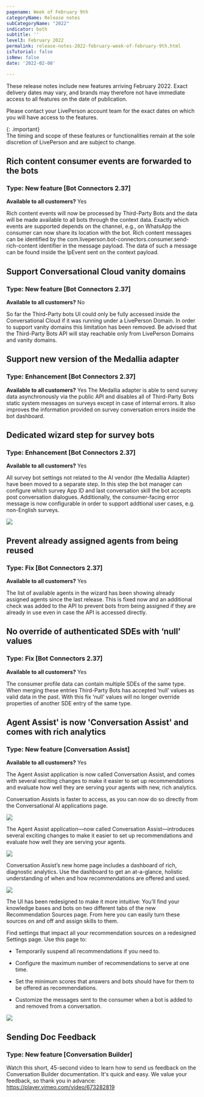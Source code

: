 ```yaml
---
pagename: Week of February 9th
categoryName: Release notes
subCategoryName: "2022"
indicator: both
subtitle: ''
level3: February 2022
permalink: release-notes-2022-february-week-of-february-9th.html
isTutorial: false
isNew: false
date: '2022-02-08'

---
```


These release notes include new features arriving February 2022. Exact delivery dates may vary, and brands may therefore not have immediate access to all features on the date of publication.

Please contact your LivePerson account team for the exact dates on which you will have access to the features.

{: .important}  
The timing and scope of these features or functionalities remain at the sole discretion of LivePerson and are subject to change.

## Rich content consumer events are forwarded to the bots 

### Type: New feature [Bot Connectors 2.37]

**Available to all customers?** Yes

Rich content events will now be processed by Third-Party Bots and the data will be made available to all bots through the context data. 
Exactly which events are supported depends on the channel, e.g., on WhatsApp the consumer can now share its location with the bot.
Rich content messages can be identified by the com.liveperson.bot-connectors.consumer.send-rich-content identifier in the message payload.
The data of such a message can be found inside the lpEvent sent on the context payload. 


## Support Conversational Cloud vanity domains

### Type: New feature [Bot Connectors 2.37]

**Available to all customers?** No

So far the Third-Party bots UI could only be fully accessed inside the Conversational Cloud if it was running under a LivePerson Domain. In order to support vanity domains this limitation has been removed. Be advised that the Third-Party Bots API will stay reachable only from LivePerson Domains and vanity domains.

## Support new version of the Medallia adapter

### Type: Enhancement [Bot Connectors 2.37]

**Available to all customers?** Yes
The Medallia adapter is able to send survey data asynchronously via the public API and disables all of Third-Party Bots static system messages on surveys except in case of internal errors. It also improves the information provided on survey conversation errors inside the bot dashboard.

## Dedicated wizard step for survey bots 

### Type: Enhancement [Bot Connectors 2.37]

**Available to all customers?** Yes

All survey bot settings not related to the AI vendor (the Medallia Adapter) have been moved to a separate step.
In this step the bot manager can configure which survey App ID and last conversation skill the bot accepts post conversation dialogues.
Additionally, the consumer-facing error message is now configurable in order to support addtional user cases, e.g. non-English surveys.

![](img/RN-2-2022-1.png)

## Prevent already assigned agents from being reused

### Type: Fix [Bot Connectors 2.37]

**Available to all customers?** Yes

The list of available agents in the wizard has been showing already assigned agents since the last release. This is fixed now and an additional check was added to the API to prevent bots from being assigned if they are already in use even in case the API is accessed directly.

## No override of authenticated SDEs with ‘null’ values

### Type: Fix [Bot Connectors 2.37]

**Available to all customers?** Yes

The consumer profile data can contain multiple SDEs of the same type. When merging these entries Third-Party Bots has accepted ‘null’ values as valid data in the past. With this fix ‘null’ values will no longer override properties of another SDE entry of the same type.


## Agent Assist' is now 'Conversation Assist' and comes with rich analytics

### Type: New feature [Conversation Assist]

**Available to all customers?** Yes

The Agent Assist application is now called Conversation Assist, and comes with several exciting changes to make it easier to set up recommendations and evaluate how well they are serving your agents with new, rich analytics.

Conversation Assists is faster to access, as you can now do so directly from the Conversational AI applications page.

![](img/week-of-november-10th-2021-3.png)

The Agent Assist application—now called Conversation Assist—introduces several exciting changes to make it easier to set up recommendations and evaluate how well they are serving your agents.

![](img/week-of-november-10th-2021-4.png)

Conversation Assist’s new home page includes a dashboard of rich, diagnostic analytics. Use the dashboard to get an at-a-glance, holistic understanding of when and how recommendations are offered and used.

![](img/week-of-november-10th-2021-5.png)

The UI has been redesigned to make it more intuitive: You’ll find your knowledge bases and bots on two different tabs of the new Recommendation Sources page. From here you can easily turn these sources on and off and assign skills to them.

Find settings that impact all your recommendation sources on a redesigned Settings page. Use this page to:

* Temporarily suspend all recommendations if you need to.

* Configure the maximum number of recommendations to serve at one time.

* Set the minimum scores that answers and bots should have for them to be offered as recommendations.

* Customize the messages sent to the consumer when a bot is added to and removed from a conversation.

![](img/week-of-november-10th-2021-6.png)

## Sending Doc Feedback

### Type: New feature [Conversation Builder]

Watch this short, 45-second video to learn how to send us feedback on the Conversation Builder documentation. It's quick and easy. We value your feedback, so thank you in advance: https://player.vimeo.com/video/673282819


